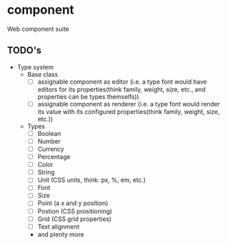 # component
Web component suite

## TODO's
- Type system
  - Base class
    - [ ] assignable component as editor (i.e. a type font would have editors for its properties(think family, weight, size, etc., and properties can be types themselfs))
    - [ ] assignable component as renderer (i.e. a type font would render its value with its configured properties(think family, weight, size, etc.))
  - Types
    - [ ] Boolean
    - [ ] Number
    - [ ] Currency
    - [ ] Percentage
    - [ ] Color
    - [ ] String
    - [ ] Unit (CSS units, think: px, %, em, etc.)
    - [ ] Font
    - [ ] Size
    - [ ] Point (a x and y position)
    - [ ] Postion (CSS prositioning)
    - [ ] Grid (CSS grid properties)
    - [ ] Text alignment
    - and plenty more
